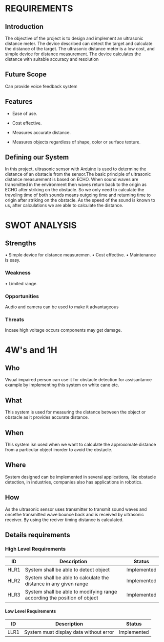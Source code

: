# **REQUIREMENTS**

## **Introduction**
The objective of the project is to design and implement an ultrasonic distance meter. The device described can detect the target and calculate the distance of the target. The ultrasonic distance meter is a low cost, and simple device for distance measurement. The device calculates the distance with suitable accuracy and resolution

## **Future Scope**
 Can provide voice feedback system

## **Features**
- Ease of use.

- Cost effective.

- Measures accurate distance.

- Measures objects regardless of shape, color or surface texture.

## **Defining our System**
In this project, ultrasonic sensor with Arduino is used to determine the distance of an obstacle from the sensor.The basic principle of ultrasonic distance measurement is based on ECHO. When sound waves are transmitted in the environment then waves return back to the origin as ECHO after striking on the obstacle. So we only need to calculate the traveling time of both sounds means outgoing time and returning time to origin after striking on the obstacle. As the speed of the sound is known to us, after calculations we are able to calculate the distance.

# **SWOT ANALYSIS**

## Strengths
 • Simple device for distance measuremen.
 • Cost effective. 
 • Maintenance is easy.
### Weakness
 • Limited range.
### Opportunities 
 Audio and camera can be used to make it advantageous
### Threats
Incase high voltage occurs components may get damage.

# **4W's and 1H**

## Who
Visual impaired person can use it for obstacle detection for assisantance example by implementing this system on white cane etc.
## What 
This system is used for measuring the distance between the object or obstacle as it provides accurate distance. 
## When 
This system isn used when we want to calculate the approxomate distance from a particular object inorder to avoid the obstacle.
## Where 
 System designed can be implemented in several applications, like obstacle detection, in industries, companies also has applications in robotics.
##  How
 As the ultrasonic sensor uses transmitter to transmit sound waves and oncethe transmitted wave  bounce back and is received by ultrasonic receiver. By using the reciver timing distance is calculated.
 
## **Details requirements**
### High Level Requirements
| ID | Description | Status |
|------| ------| ------|
| HLR1 |System shall be able to detect object | Implemented
|HLR2  |System shall be able to calculate the distance in any given range | Implemented
|HLR3  | System shall be able to modifying range according the position of object|	Implemented

#### Low Level Requirements
| ID | Description | Status |
|-------|------|------|
| LLR1 |System must display data without error | Implemented

 
